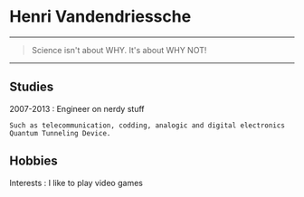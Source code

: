Henri Vandendriessche
============

----

>  Science isn't about WHY. It's about WHY NOT!

----

Studies
--------------------

2007-2013
:   Engineer on nerdy stuff

    Such as telecommunication, codding, analogic and digital electronics
    Quantum Tunneling Device.

Hobbies
-------

Interests
:   I like to play video games